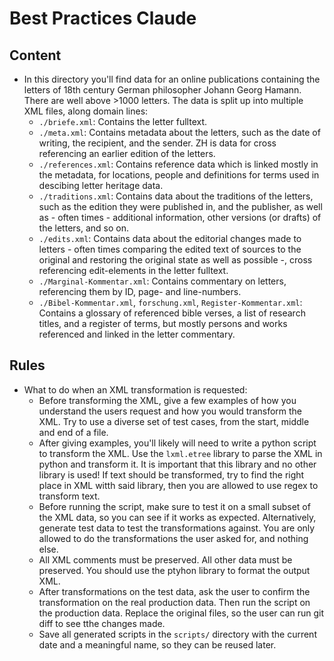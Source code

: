 # Best Practices Claude

## Content
- In this directory you'll find data for an online publications containing the letters of 18th century German philosopher Johann Georg Hamann. There are well above >1000 letters. The data is split up into multiple XML files, along domain lines:
    - `./briefe.xml`: Contains the letter fulltext.
    - `./meta.xml`: Contains metadata about the letters, such as the date of writing, the recipient, and the sender. ZH is data for cross referencing an earlier edition of the letters.
    - `./references.xml`: Contains reference data which is linked mostly in the metadata, for locations, people and definitions for terms used in descibing letter heritage data.
    - `./traditions.xml`: Contains data about the traditions of the letters, such as the edition they were published in, and the publisher, as well as - often times - additional information, other versions (or drafts) of the letters, and so on.
    - `./edits.xml`: Contains data about the editorial changes made to letters - often times comparing the edited text of sources to the original and restoring the original state as well as possible -, cross referencing edit-elements in the letter fulltext.
    - `./Marginal-Kommentar.xml`: Contains commentary on letters, referencing them by ID, page- and line-numbers.
    - `./Bibel-Kommentar.xml`, `forschung.xml`, `Register-Kommentar.xml`: Contains a glossary of referenced bible verses, a list of research titles, and a register of terms, but mostly persons and works referenced and linked in the letter commentary.

## Rules
- What to do when an XML transformation is requested:
    - Before transforming the XML, give a few examples of how you understand the users request and how you would transform the XML. Try to use a diverse set of test cases, from the start, middle and end of a file.
    - After giving examples, you'll likely will need to write a python script to transform the XML. Use the `lxml.etree` library to parse the XML in python and transform it. It is important that this library and no other library is used! If text should be transformed, try to find the right place in XML witth said library, then you are allowed to use regex to transform text.
    - Before running the script, make sure to test it on a small subset of the XML data, so you can see if it works as expected. Alternatively, generate test data to test the transformations against. You are only allowed to do the transformations the user asked for, and nothing else.
    - All XML comments must be preserved. All other data must be preserved. You should use the ptyhon library to format the output XML.
    - After transformations on the test data, ask the user to confirm the transformation on the real production data. Then run the script on the production data. Replace the original files, so the user can run git diff to see tthe changes made.
    - Save all generated scripts in the `scripts/` directory with the current date and a meaningful name, so they can be reused later.
